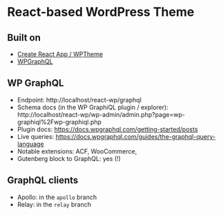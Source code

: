 # React-based WordPress Theme

## Built on

- [Create React App / WPTheme](https://github.com/devloco/create-react-wptheme)
- [WPGraphQL](https://www.wpgraphql.com/)

## WP GraphQL

- Endpoint: http://localhost/react-wp/graphql
- Schema docs (in the WP GraphiQL plugin / explorer): http://localhost/react-wp/wp-admin/admin.php?page=wp-graphiql%2Fwp-graphiql.php
- Plugin docs: https://docs.wpgraphql.com/getting-started/posts
- Live queries: https://docs.wpgraphql.com/guides/the-graphql-query-language
- Notable extensions: ACF, WooCommerce,
- Gutenberg block to GraphQL: yes (!)

## GraphQL clients

- Apollo: in the `apollo` branch
- Relay: in the `relay` branch
